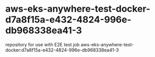 # aws-eks-anywhere-test-docker-d7a8f15a-e432-4824-996e-db968338ea41-3
repository for use with E2E test job aws-eks-anywhere-test-docker:d7a8f15a-e432-4824-996e-db968338ea41-3
